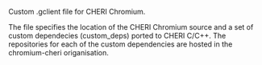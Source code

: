 Custom .gclient file for CHERI Chromium.

The file specifies the location of the CHERI Chromium source and a set of custom dependecies (custom_deps) ported to CHERI C/C++.
The repositories for each of the custom dependencies are hosted in the chromium-cheri origanisation. 
